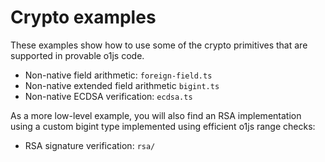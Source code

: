 # Crypto examples

These examples show how to use some of the crypto primitives that are supported in provable o1js code.

- Non-native field arithmetic: `foreign-field.ts`
- Non-native extended field arithmetic `bigint.ts`
- Non-native ECDSA verification: `ecdsa.ts`

As a more low-level example, you will also find an RSA implementation using a custom bigint type implemented using efficient o1js range checks:

- RSA signature verification: `rsa/`
